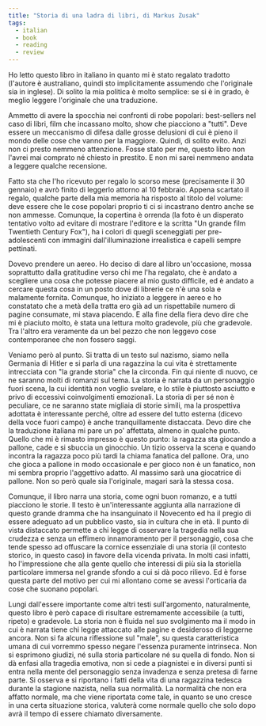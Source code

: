 ```yaml
---
title: "Storia di una ladra di libri, di Markus Zusak"
tags:
  - italian
  - book
  - reading
  - review
---
```


Ho letto questo libro in italiano in quanto mi è stato regalato tradotto (l'autore è australiano, quindi sto implicitamente assumendo che l'originale sia in inglese). Di solito la mia politica è molto semplice: se si è in grado, è meglio leggere l'originale che una traduzione.

Ammetto di avere la spocchia nei confronti di robe popolari: best-sellers nel caso di libri, film che incassano molto, show che piacciono a "tutti". Deve essere un meccanismo di difesa dalle grosse delusioni di cui è pieno il mondo delle cose che vanno per la maggiore. Quindi, di solito evito. Anzi non ci presto nemmeno attenzione. Fosse stato per me, questo libro non l'avrei mai comprato né chiesto in prestito. E non mi sarei nemmeno andata a leggere qualche recensione.

Fatto sta che l'ho ricevuto per regalo lo scorso mese (precisamente il 30 gennaio) e avrò finito di leggerlo attorno al 10 febbraio. Appena scartato il regalo, qualche parte della mia memoria ha risposto al titolo del volume: deve essere che le cose popolari proprio ti ci si incastrano dentro anche se non ammesse. Comunque, la copertina è orrenda (la foto è un disperato tentativo volto ad evitare di mostrare l'editore e la scritta "Un grande film Twentieth Century Fox"), ha i colori di quegli sceneggiati per pre-adolescenti con immagini dall'illuminazione irrealistica e capelli sempre pettinati.

Dovevo prendere un aereo. Ho deciso di dare al libro un'occasione, mossa soprattutto dalla gratitudine verso chi me l'ha regalato, che è andato a scegliere una cosa che potesse piacere al mio gusto difficile, ed è andato a cercare questa cosa in un posto dove di librerie ce n'è una sola e malamente fornita.
Comunque, ho iniziato a leggere in aereo e ho constatato che a metà della tratta ero già ad un rispettabile numero di pagine consumate, mi stava piacendo. E alla fine della fiera devo dire che mi è piaciuto molto, è stata una lettura molto gradevole, più che gradevole. Tra l'altro era veramente da un bel pezzo che non leggevo cose contemporanee che non fossero saggi.

Veniamo però al punto. Si tratta di un testo sul nazismo, siamo nella Germania di Hitler e si parla di una ragazzina la cui vita è strettamente intrecciata con "la grande storia" che la circonda. Fin qui niente di nuovo, ce ne saranno molti di romanzi sul tema.
La storia è narrata da un personaggio fuori scena, la cui identità non voglio svelare, e lo stile è piuttosto asciutto e privo di eccessivi coinvolgimenti emozionali.
La storia di per sé non è peculiare, ce ne saranno state migliaia di storie simili, ma la prospettiva adottata è interessante perché, oltre ad essere del tutto esterna (dicevo della voce fuori campo) è anche tranquillamente distaccata.
Devo dire che la traduzione italiana mi pare un po' affettata, almeno in qualche punto. Quello che mi è rimasto impresso è questo punto: la ragazza sta giocando a pallone, cade e si sbuccia un ginocchio. Un tizio osserva la scena e quando incontra la ragazza poco più tardi la chiama fanatica del pallone. Ora, uno che gioca a pallone in modo occasionale e per gioco non è un fanatico, non mi sembra proprio l'aggettivo adatto. Al massimo sarà una giocatrice di pallone. Non so però quale sia l'originale, magari sarà la stessa cosa.

Comunque, il libro narra una storia, come ogni buon romanzo, e a tutti piacciono le storie. Il testo è un'interessante aggiunta alla narrazione di questo grande dramma che ha insanguinato il Novecento ed ha il pregio di essere adeguato ad un pubblico vasto, sia in cultura che in età.
Il punto di vista distaccato permette a chi legge di osservare la tragedia nella sua crudezza e senza un effimero innamoramento per il personaggio, cosa che tende spesso ad offuscare la cornice essenziale di una storia (il contesto storico, in questo caso) in favore della vicenda privata. In molti casi infatti, ho l'impressione che alla gente quello che interessi di più sia la storiella particolare immersa nel grande sfondo a cui si dà poco rilievo. Ed è forse questa parte del motivo per cui mi allontano come se avessi l'orticaria da cose che suonano popolari.

Lungi dall'essere importante come altri testi sull'argomento, naturalmente, questo libro è però capace di risultare estremamente accessibile (a tutti, ripeto) e gradevole. La storia non è fluida nel suo svolgimento ma il modo in cui è narrata tiene chi legge attaccato alle pagine e desideroso di leggerne ancora. Non si fa alcuna riflessione sul "male", su questa caratteristica umana di cui vorremmo spesso negare l'essenza puramente intrinseca. Non si esprimono giudizi, né sulla storia particolare né su quella di fondo. Non si dà enfasi alla tragedia emotiva, non si cede a piagnistei e in diversi punti si entra nella mente del personaggio senza invadenza e senza pretesa di farne parte. Si osserva e si riportano i fatti della vita di una ragazzina tedesca durante la stagione nazista, nella sua normalità. La normalità che non era affatto normale, ma che viene riportata come tale, in quanto se uno cresce in una certa situazione storica, valuterà come normale quello che solo dopo avrà il tempo di essere chiamato diversamente.
